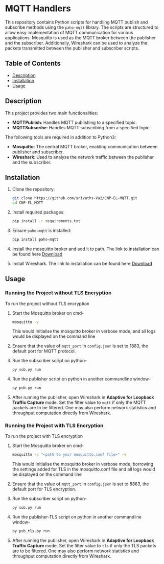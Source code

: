 # MQTT Handlers

This repository contains Python scripts for handling MQTT publish and subscribe methods using the `paho-mqtt` library. The scripts are structured to allow easy implementation of MQTT communication for various applications. Mosquitto is used as the MQTT broker between the publisher and the subscriber. Additionally, Wireshark can be used to analyze the packets transmitted between the publisher and subscriber scripts.

## Table of Contents

- [Description](#description)
- [Installation](#installation)
- [Usage](#usage)

## Description

This project provides two main functionalities:
- **MQTTPublish**: Handles MQTT publishing to a specified topic.
- **MQTTSubscribe**: Handles MQTT subscribing from a specified topic.

The following tools are required in addition to Python3:
- **Mosquitto**: The central MQTT broker, enabling communication between publisher and subscriber.
- **Wireshark**: Used to analyse the network traffic between the publisher and the subscriber.

## Installation

1. Clone the repository:
    ```sh
    git clone https://github.com/srivaths-Va2/CNP-EL-MQTT.git
    cd CNP-EL_MQTT
    ```

2. Install required packages:
    ```sh
    pip install -r requirements.txt
    ```

3. Ensure `paho-mqtt` is installed:
    ```sh
    pip install paho-mqtt
    ```

4. Install the mosquitto broker and add it to path. The link to installation can be found here
    [Download](https://mosquitto.org/download/)


5. Install Wireshark. The link to installation can be found here
    [Download](https://www.wireshark.org/download.html)


## Usage

### Running the Project without TLS Encryption

To run the project without TLS encryption

1. Start the Mosquitto broker on cmd-
    ```sh
    mosquitto -v
    ```
    This would initialise the mosquitto broker in verbose mode, and all logs would be displayed on the command line

2. Ensure that the value of `mqtt_port` in `config.json` is set to 1883, the default port for MQTT protocol.

2. Run the subscriber script on python-
    ```sh
    py sub.py run
    ```

3. Run the publisher script on python in another commandline window-
    ```sh
    py pub.py run
    ```

4. After running the publisher, open Wireshark in **Adaptive for Loopback Traffic Capture** mode. Set the filter value to `mqtt` if only the MQTT packets are to be filtered. One may also perform network statistics and throughput computation directly from Wireshark.


### Running the Project with TLS Encryption

To run the project with TLS encryption

1. Start the Mosquitto broker on cmd-
    ```sh
    mosquitto -c "<path to your mosquitto.conf file>" -v
    ```
    This would initialise the mosquitto broker in verbose mode, borrowing the settings added for TLS in the mosquitto.conf file and all logs would be displayed on the command line

2. Ensure that the value of `mqtt_port` in `config.json` is set to 8883, the default port for TLS encryption.

2. Run the subscriber script on python-
    ```sh
    py sub.py run
    ```

3. Run the publisher-TLS script on python in another commandline window-
    ```sh
    py pub_tls.py run
    ```

4. After running the publisher, open Wireshark in **Adaptive for Loopback Traffic Capture** mode. Set the filter value to `tls` if only the TLS packets are to be filtered. One may also perform network statistics and throughput computation directly from Wireshark.
